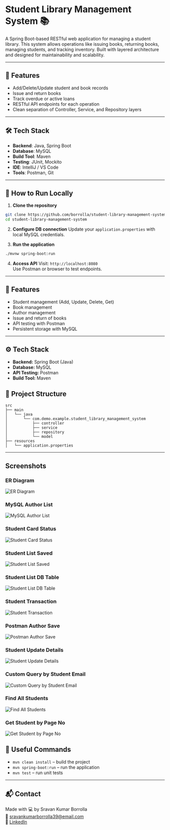 # Student Library Management System 📚

A Spring Boot-based RESTful web application for managing a student library. This system allows operations like issuing books, returning books, managing students, and tracking inventory. Built with layered architecture and designed for maintainability and scalability.

---

## 🔧 Features

- Add/Delete/Update student and book records
- Issue and return books
- Track overdue or active loans
- RESTful API endpoints for each operation
- Clean separation of Controller, Service, and Repository layers

---

## 🛠️ Tech Stack

- **Backend**: Java, Spring Boot
- **Database**: MySQL
- **Build Tool**: Maven
- **Testing**: JUnit, Mockito
- **IDE**: IntelliJ / VS Code
- **Tools**: Postman, Git

---

## 🚀 How to Run Locally

1. **Clone the repository**
```bash
git clone https://github.com/borrolla/student-library-management-system.git
cd student-library-management-system
```

2. **Configure DB connection**
Update your `application.properties` with local MySQL credentials.

3. **Run the application**
```bash
./mvnw spring-boot:run
```

4. **Access API**
Visit: `http://localhost:8080`  
Use Postman or browser to test endpoints.

---

## 🚀 Features
- Student management (Add, Update, Delete, Get)
- Book management
- Author management
- Issue and return of books
- API testing with Postman
- Persistent storage with MySQL

---

## ⚙️ Tech Stack
- **Backend:** Spring Boot (Java)
- **Database:** MySQL
- **API Testing:** Postman
- **Build Tool:** Maven

## 📁 Project Structure

```
src
├── main
│   └── java
│       └── com.demo.example.student_library_management_system
│           ├── controller
│           ├── service
│           ├── repository
│           └── model
├── resources
│   └── application.properties
```

---
## Screenshots
### ER Diagram
![ER Diagram](screenshotCustomQuery_bystuEmail.png)
### MySQL Author List
![MySQL Author List](screenshotMysql_AuthorList)
### Student Card Status
![Student Card Status](screenshotstudent_card_satus.png)
### Student List Saved
![Student List Saved](screenshotstudentList_saved.png)
### Student List DB Table
![Student List DB Table](screenshotstudent_list_db_table.png)

### Student Transaction
![Student Transaction](screenshotstudent_transaction.png)

### Postman Author Save
![Postman Author Save](screenshot2025-08-25200259.png)

### Student Update Details
![Student Update Details](ScreenshotBook_Save.png)

### Custom Query by Student Email
![Custom Query by Student Email](screenshotcustomQuery_bystuemail.png)

### Find All Students
![Find All Students](screenshotfindAll_student.png)

### Get Student by Page No
![Get Student by Page No](screenshotget_student_by_pageNo.png)






## 🔗 Useful Commands

- `mvn clean install` – build the project
- `mvn spring-boot:run` – run the application
- `mvn test` – run unit tests

---

## 📬 Contact

Made with 💻 by Sravan Kumar Borrolla  
📧 sravankumarborrolla39@email.com  
🔗 [LinkedIn](https://linkedin.com/in/sravankumarborolla)
